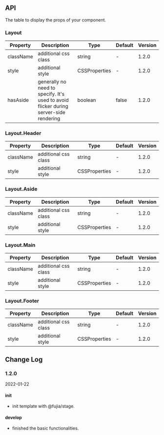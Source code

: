 ## API

The table to display the props of your component.

### Layout

| Property  | Description                                                                           | Type          | Default | Version |
| --------- | ------------------------------------------------------------------------------------- | ------------- | ------- | ------- |
| className | additional css class                                                                  | string        | -       | 1.2.0   |
| style     | additional style                                                                      | CSSProperties | -       | 1.2.0   |
| hasAside  | generally no need to specify. It's used to avoid flicker during server-side rendering | boolean       | false   | 1.2.0   |

### Layout.Header

| Property  | Description          | Type          | Default | Version |
| --------- | -------------------- | ------------- | ------- | ------- |
| className | additional css class | string        | -       | 1.2.0   |
| style     | additional style     | CSSProperties | -       | 1.2.0   |

### Layout.Aside

| Property  | Description          | Type          | Default | Version |
| --------- | -------------------- | ------------- | ------- | ------- |
| className | additional css class | string        | -       | 1.2.0   |
| style     | additional style     | CSSProperties | -       | 1.2.0   |

### Layout.Main

| Property  | Description          | Type          | Default | Version |
| --------- | -------------------- | ------------- | ------- | ------- |
| className | additional css class | string        | -       | 1.2.0   |
| style     | additional style     | CSSProperties | -       | 1.2.0   |

### Layout.Footer

| Property  | Description          | Type          | Default | Version |
| --------- | -------------------- | ------------- | ------- | ------- |
| className | additional css class | string        | -       | 1.2.0   |
| style     | additional style     | CSSProperties | -       | 1.2.0   |

## Change Log

### 1.2.0

2022-01-22

#### init

- init template with @fujia/stage.

#### develop

- finished the basic functionalities.
